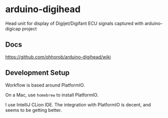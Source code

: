 # arduino-digihead
Head unit for display of Digijet/Digifant ECU signals captured with arduino-digicap project

## Docs

https://github.com/ohhorob/arduino-digihead/wiki


## Development Setup

Workflow is based around PlatformIO.

On a Mac, use `homebrew` to install PlatformIO.

I use IntelliJ CLion IDE. The integration with PlatformIO is decent, and seems to be getting better.

